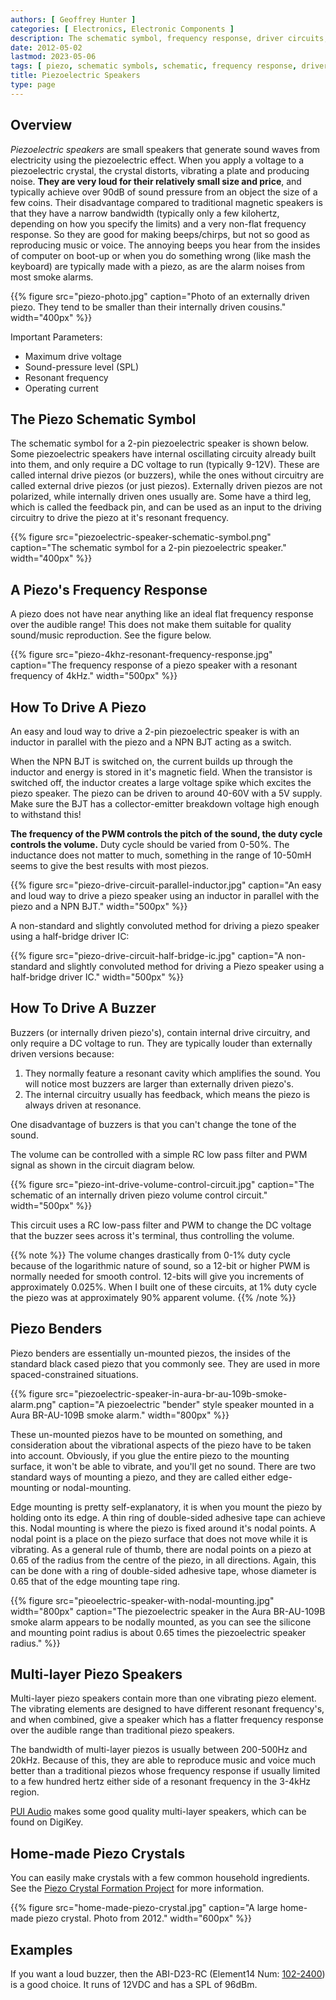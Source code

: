 ```yaml
---
authors: [ Geoffrey Hunter ]
categories: [ Electronics, Electronic Components ]
description: The schematic symbol, frequency response, driver circuits, benders, multi-layer speakers, mounting considerations, home-made crystals and more info about piezoelectric speakers.
date: 2012-05-02
lastmod: 2023-05-06
tags: [ piezo, schematic symbols, schematic, frequency response, driver circuit, crystal, nodal mounting, silicone, benders ]
title: Piezoelectric Speakers
type: page
---
```


## Overview

_Piezoelectric speakers_ are small speakers that generate sound waves from electricity using the piezoelectric effect. When you apply a voltage to a piezoelectric crystal, the crystal distorts, vibrating a plate and producing noise. **They are very loud for their relatively small size and price**, and typically achieve over 90dB of sound pressure from an object the size of a few coins. Their disadvantage compared to traditional magnetic speakers is that they have a narrow bandwidth (typically only a few kilohertz, depending on how you specify the limits) and a very non-flat frequency response. So they are good for making beeps/chirps, but not so good as reproducing music or voice. The annoying beeps you hear from the insides of computer on boot-up or when you do something wrong (like mash the keyboard) are typically made with a piezo, as are the alarm noises from most smoke alarms.

{{% figure src="piezo-photo.jpg" caption="Photo of an externally driven piezo. They tend to be smaller than their internally driven cousins."  width="400px" %}}

Important Parameters:

* Maximum drive voltage
* Sound-pressure level (SPL)
* Resonant frequency
* Operating current

## The Piezo Schematic Symbol

The schematic symbol for a 2-pin piezoelectric speaker is shown below. Some piezoelectric speakers have internal oscillating circuity already built into them, and only require a DC voltage to run (typically 9-12V). These are called internal drive piezos (or buzzers), while the ones without circuitry are called external drive piezos (or just piezos). Externally driven piezos are not polarized, while internally driven ones usually are. Some have a third leg, which is called the feedback pin, and can be used as an input to the driving circuitry to drive the piezo at it's resonant frequency.

{{% figure src="piezoelectric-speaker-schematic-symbol.png" caption="The schematic symbol for a 2-pin piezoelectric speaker."  width="400px" %}}

## A Piezo's Frequency Response

A piezo does not have near anything like an ideal flat frequency response over the audible range! This does not make them suitable for quality sound/music reproduction. See the figure below.

{{% figure src="piezo-4khz-resonant-frequency-response.jpg" caption="The frequency response of a piezo speaker with a resonant frequency of 4kHz."  width="500px" %}}

## How To Drive A Piezo

An easy and loud way to drive a 2-pin piezoelectric speaker is with an inductor in parallel with the piezo and a NPN BJT acting as a switch.

When the NPN BJT is switched on, the current builds up through the inductor and energy is stored in it's magnetic field. When the transistor is switched off, the inductor creates a large voltage spike which excites the piezo speaker. The piezo can be driven to around 40-60V with a 5V supply. Make sure the BJT has a collector-emitter breakdown voltage high enough to withstand this!

**The frequency of the PWM controls the pitch of the sound, the duty cycle controls the volume.** Duty cycle should be varied from 0-50%. The inductance does not matter to much, something in the range of 10-50mH seems to give the best results with most piezos.

{{% figure src="piezo-drive-circuit-parallel-inductor.jpg" caption="An easy and loud way to drive a piezo speaker using an inductor in parallel with the piezo and a NPN BJT."  width="500px" %}}

A non-standard and slightly convoluted method for driving a piezo speaker using a half-bridge driver IC:

{{% figure src="piezo-drive-circuit-half-bridge-ic.jpg" caption="A non-standard and slightly convoluted method for driving a Piezo speaker using a half-bridge driver IC."  width="500px" %}}

## How To Drive A Buzzer

Buzzers (or internally driven piezo's), contain internal drive circuitry, and only require a DC voltage to run. They are typically louder than externally driven versions because:

1. They normally feature a resonant cavity which amplifies the sound. You will notice most buzzers are larger than externally driven piezo's.
2. The internal circuitry usually has feedback, which means the piezo is always driven at resonance.

One disadvantage of buzzers is that you can't change the tone of the sound.

The volume can be controlled with a simple RC low pass filter and PWM signal as shown in the circuit diagram below.

{{% figure src="piezo-int-drive-volume-control-circuit.jpg" caption="The schematic of an internally driven piezo volume control circuit."  width="500px" %}}

This circuit uses a RC low-pass filter and PWM to change the DC voltage that the buzzer sees across it's terminal, thus controlling the volume.

{{% note %}}
The volume changes drastically from 0-1% duty cycle because of the logarithmic nature of sound, so a 12-bit or higher PWM is normally needed for smooth control. 12-bits will give you increments of approximately 0.025%. When I built one of these circuits, at 1% duty cycle the piezo was at approximately 90% apparent volume.
{{% /note %}}

## Piezo Benders

Piezo benders are essentially un-mounted piezos, the insides of the standard black cased piezo that you commonly see. They are used in more spaced-constrained situations.

{{% figure src="piezoelectric-speaker-in-aura-br-au-109b-smoke-alarm.png" caption="A piezoelectric \"bender\" style speaker mounted in a Aura BR-AU-109B smoke alarm." width="800px" %}}

These un-mounted piezos have to be mounted on something, and consideration about the vibrational aspects of the piezo have to be taken into account. Obviously, if you glue the entire piezo to the mounting surface, it won't be able to vibrate, and you'll get no sound. There are two standard ways of mounting a piezo, and they are called either edge-mounting or nodal-mounting.

Edge mounting is pretty self-explanatory, it is when you mount the piezo by holding onto its edge. A thin ring of double-sided adhesive tape can achieve this. Nodal mounting is where the piezo is fixed around it's nodal points. A nodal point is a place on the piezo surface that does not move while it is vibrating. As a general rule of thumb, there are nodal points on a piezo at 0.65 of the radius from the centre of the piezo, in all directions. Again, this can be done with a ring of double-sided adhesive tape, whose diameter is 0.65 that of the edge mounting tape ring.

{{% figure src="pieoelectric-speaker-with-nodal-mounting.jpg" width="800px" caption="The piezoelectric speaker in the Aura BR-AU-109B smoke alarm appears to be nodally mounted, as you can see the silicone and mounting point radius is about 0.65 times the piezoelectric speaker radius." %}}

## Multi-layer Piezo Speakers

Multi-layer piezo speakers contain more than one vibrating piezo element. The vibrating elements are designed to have different resonant frequency's, and when combined, give a speaker which has a flatter frequency response over the audible range than traditional piezo speakers.

The bandwidth of multi-layer piezos is usually between 200-500Hz and 20kHz. Because of this, they are able to reproduce music and voice much better than a traditional piezos whose frequency response if usually limited to a few hundred hertz either side of a resonant frequency in the 3-4kHz region.

[PUI Audio](http://www.puiaudio.com/) makes some good quality multi-layer speakers, which can be found on DigiKey.

## Home-made Piezo Crystals

You can easily make crystals with a few common household ingredients. See the [Piezo Crystal Formation Project](/electronics/projects/piezo-crystal-formation) for more information.

{{% figure src="home-made-piezo-crystal.jpg" caption="A large home-made piezo crystal. Photo from 2012."  width="600px" %}}

## Examples

If you want a loud buzzer, then the ABI-D23-RC (Element14 Num: [102-2400](http://nz.element14.com/pro-signal/abi-023-rc/piezo-buzzer-12vdc-leads/dp/1022400)) is a good choice. It runs of 12VDC and has a SPL of 96dBm.
